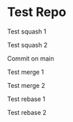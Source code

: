 # Test Repo

Test squash 1

Test squash 2

Commit on main

Test merge 1

Test merge 2

Test rebase 1

Test rebase 2
